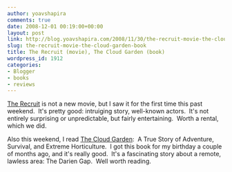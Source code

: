 ```yaml
---
author: yoavshapira
comments: true
date: 2008-12-01 00:19:00+00:00
layout: post
link: http://blog.yoavshapira.com/2008/11/30/the-recruit-movie-the-cloud-garden-book/
slug: the-recruit-movie-the-cloud-garden-book
title: The Recruit (movie), The Cloud Garden (book)
wordpress_id: 1912
categories:
- Blogger
- books
- reviews
---
```


[The Recruit](http://www.imdb.com/title/tt0292506/) is not a new movie, but I saw it for the first time this past weekend.  It's pretty good: intruiging story, well-known actors.  It's not entirely surprising or unpredictable, but fairly entertaining.  Worth a rental, which we did.

  


Also this weekend, I read [The Cloud Garden](http://www.amazon.com/Cloud-Garden-Adventure-Survival-Horticulture/dp/1592284302):  A True Story of Adventure, Survival, and Extreme Horticulture.  I got this book for my birthday a couple of months ago, and it's really good.  It's a fascinating story about a remote, lawless area: The Darien Gap.  Well worth reading.
